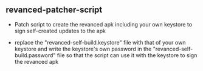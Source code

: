 ## revanced-patcher-script
- Patch script to create the revanced apk including your own keystore to sign self-created updates to the apk


- replace the "revanced-self-build.keystore" file with that of your own keystore and write the keystore's own password in the "revanced-self-build.password" file so that the script can use it with the keystore to sign the revanced apk
